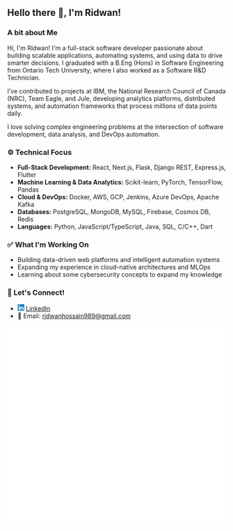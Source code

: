 ## Hello there 👋, I'm Ridwan!

<!--
**airwick989/airwick989** is a ✨ _special_ ✨ repository because its `README.md` (this file) appears on your GitHub profile.

Here are some ideas to get you started:

- 🔭 I’m currently working on ...
- 🌱 I’m currently learning ...
- 👯 I’m looking to collaborate on ...
- 🤔 I’m looking for help with ...
- 💬 Ask me about ...
- 📫 How to reach me: ...
- 😄 Pronouns: ...
- ⚡ Fun fact: ...
-->

### A bit about Me
Hi, I'm Ridwan! I'm a full-stack software developer passionate about building scalable applications, automating systems, and using data to drive smarter decisions.
I graduated with a B.Eng (Hons) in Software Engineering from Ontario Tech University, where I also worked as a Software R&D Technician.

I’ve contributed to projects at IBM, the National Research Council of Canada (NRC), Team Eagle, and Jule, developing analytics platforms, distributed systems, and automation frameworks that process millions of data points daily.

I love solving complex engineering problems at the intersection of software development, data analysis, and DevOps automation.

### ⚙️ Technical Focus
- **Full-Stack Development:** React, Next.js, Flask, Django REST, Express.js, Flutter
- **Machine Learning & Data Analytics:** Scikit-learn, PyTorch, TensorFlow, Pandas
- **Cloud & DevOps:** Docker, AWS, GCP, Jenkins, Azure DevOps, Apache Kafka
- **Databases:** PostgreSQL, MongoDB, MySQL, Firebase, Cosmos DB, Redis
- **Languages:** Python, JavaScript/TypeScript, Java, SQL, C/C++, Dart

### ✅ What I'm Working On
- Building data-driven web platforms and intelligent automation systems
- Expanding my experience in cloud-native architectures and MLOps
- Learning about some cybersecurity concepts to expand my knowledge

### 🤝 Let's Connect!
- <img src="logo.png" alt="logo" width="15"/> [LinkedIn](https://www.linkedin.com/in/ridwan-hossain-a5b3121a4)
- 📧 Email: ridwanhossain989@gmail.com

![Metrics](/github-metrics.svg)
